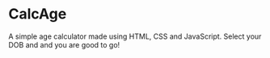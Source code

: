 # CalcAge

A simple age calculator made using HTML, CSS and JavaScript.
Select your DOB and and you are good to go!
